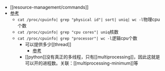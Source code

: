 - [[resource-management/commands]]
- [参考](https://zhuanlan.zhihu.com/p/372564248)
  - `cat /proc/cpuinfo| grep "physical id"| sort| uniq| wc -l`物理cpu个数
  - `cat /proc/cpuinfo| grep "cpu cores"| uniq`核数
  - `cat /proc/cpuinfo| grep "processor"| wc -l`逻辑cpu个数
    - 可以提供多少[[thread]]
      - [参考](https://zhuanlan.zhihu.com/p/591815544)
    - [[python]]没有真正的多线程，只有[[multiprocessing]]，因此这就是可以开的进程数。关联：[[multiprocessing-minimum]]等